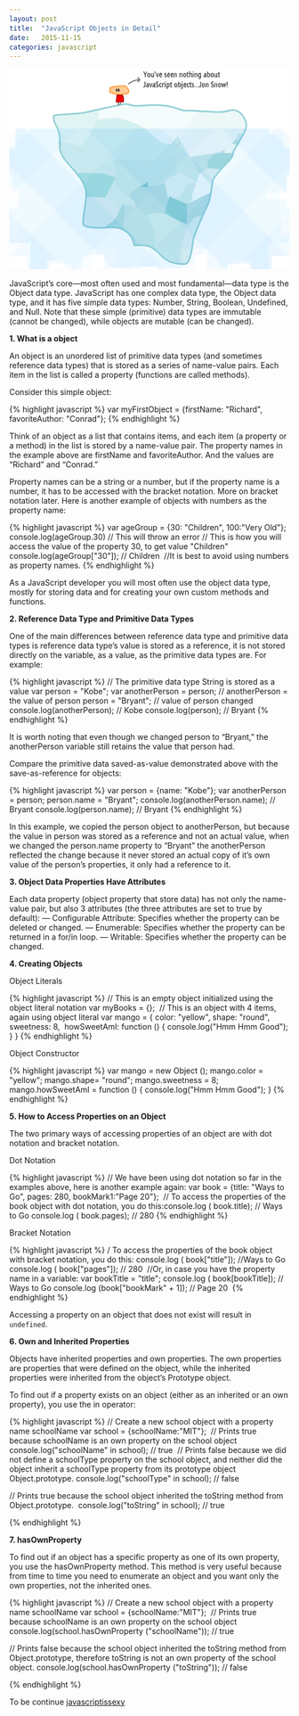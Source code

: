 ```yaml
---
layout: post
title:  "JavaScript Objects in Detail"
date:   2015-11-15
categories: javascript
---
```


![JavaScript Objects in Detail](/images/js_object.png)

JavaScript’s core—most often used and most fundamental—data type is the Object data type. JavaScript has one complex data type, the Object data type, and it has five simple data types: Number, String, Boolean, Undefined, and Null. Note that these simple (primitive) data types are immutable (cannot be changed), while objects are mutable (can be changed).

__1. What is a object__

An object is an unordered list of primitive data types (and sometimes reference data types) that is stored as a series of name-value pairs. Each item in the list is called a property (functions are called methods).

Consider this simple object:

{% highlight javascript %}
var myFirstObject = {firstName: "Richard", favoriteAuthor: "Conrad"};
{% endhighlight %}

Think of an object as a list that contains items, and each item (a property or a method) in the list is stored by a name-value pair. The property names in the example above are firstName and favoriteAuthor. And the values are “Richard” and “Conrad.”

Property names can be a string or a number, but if the property name is a number, it has to be accessed with the bracket notation. More on bracket notation later. Here is another example of objects with numbers as the property name: 

{% highlight javascript %}
var ageGroup = {30: "Children", 100:"Very Old"};
console.log(ageGroup.30) // This will throw an error​
​// This is how you will access the value of the property 30, to get value "Children"​
console.log(ageGroup["30"]); // Children​
​
​//It is best to avoid using numbers as property names.
{% endhighlight %}

As a JavaScript developer you will most often use the object data type, mostly for storing data and for creating your own custom methods and functions.

__2. Reference Data Type and Primitive Data Types__

One of the main differences between reference data type and primitive data types is reference data type’s value is stored as a reference, it is not stored directly on the variable, as a value, as the primitive data types are. For example:

{% highlight javascript %}
// The primitive data type String is stored as a value​
​var person = "Kobe";
​var anotherPerson = person; // anotherPerson = the value of person​
person = "Bryant"; // value of person changed​
​
console.log(anotherPerson); // Kobe​
console.log(person); // Bryant
{% endhighlight %}

It is worth noting that even though we changed person to “Bryant,” the anotherPerson variable still retains the value that person had.

Compare the primitive data saved-as-value demonstrated above with the save-as-reference for objects:

{% highlight javascript %}
var person = {name: "Kobe"};
​var anotherPerson = person;
person.name = "Bryant";
​
console.log(anotherPerson.name); // Bryant​
console.log(person.name); // Bryant
{% endhighlight %}

In this example, we copied the person object to anotherPerson, but because the value in person was stored as a reference and not an actual value, when we changed the person.name property to “Bryant” the anotherPerson reflected the change because it never stored an actual copy of it’s own value of the person’s properties, it only had a reference to it.

__3. Object Data Properties Have Attributes__

Each data property (object property that store data) has not only the name-value pair, but also 3 attributes (the three attributes are set to true by default):
— Configurable Attribute: Specifies whether the property can be deleted or changed.
— Enumerable: Specifies whether the property can be returned in a for/in loop.
— Writable: Specifies whether the property can be changed.

__4. Creating Objects__

 Object Literals

{% highlight javascript %}
// This is an empty object initialized using the object literal notation​
​var myBooks = {};
​
​// This is an object with 4 items, again using object literal​
​var mango = {
  color: "yellow",
  shape: "round",
  sweetness: 8,
​
  ​howSweetAmI: function () {
    console.log("Hmm Hmm Good");
  }
}
{% endhighlight %}

 Object Constructor

{% highlight javascript %}
var mango =  new Object ();
mango.color = "yellow";
mango.shape= "round";
mango.sweetness = 8;
​
mango.howSweetAmI = function () {
  console.log("Hmm Hmm Good");
}
{% endhighlight %}

__5. How to Access Properties on an Object__

The two primary ways of accessing properties of an object are with dot notation and bracket notation.

 Dot Notation

{% highlight javascript %}
// We have been using dot notation so far in the examples above, here is another example again:​
​var book = {title: "Ways to Go", pages: 280, bookMark1:"Page 20"};
​
​// To access the properties of the book object with dot notation, you do this:​
console.log ( book.title); // Ways to Go​
console.log ( book.pages); // 280
{% endhighlight %}

 Bracket Notation

{% highlight javascript %}
/ To access the properties of the book object with bracket notation, you do this:​
console.log ( book["title"]); //Ways to Go​
console.log ( book["pages"]); // 280​
​
​//Or, in case you have the property name in a variable:​
​var bookTitle = "title";
console.log ( book[bookTitle]); // Ways to Go​
console.log (book["bookMark" + 1]); // Page 20 
{% endhighlight %}

Accessing a property on an object that does not exist will result in ```undefined```.

__6. Own and Inherited Properties__

Objects have inherited properties and own properties. The own properties are properties that were defined on the object, while the inherited properties were inherited from the object’s Prototype object.

To find out if a property exists on an object (either as an inherited or an own property), you use the in operator:

{% highlight javascript %}
// Create a new school object with a property name schoolName​
​var school = {schoolName:"MIT"};
​
​// Prints true because schoolName is an own property on the school object​
console.log("schoolName" in school);  // true​
​
​// Prints false because we did not define a schoolType property on the school object, and neither did the object inherit a schoolType property from its prototype object Object.prototype.​
console.log("schoolType" in school);  // false​

​// Prints true because the school object inherited the toString method from Object.prototype. ​
console.log("toString" in school);  // true

{% endhighlight %}

__7. hasOwnProperty__

To find out if an object has a specific property as one of its own property, you use the hasOwnProperty method. This method is very useful because from time to time you need to enumerate an object and you want only the own properties, not the inherited ones.

{% highlight javascript %}
// Create a new school object with a property name schoolName​
​var school = {schoolName:"MIT"};
​
​// Prints true because schoolName is an own property on the school object​
console.log(school.hasOwnProperty ("schoolName"));  // true​

​// Prints false because the school object inherited the toString method from Object.prototype, therefore toString is not an own property of the school object.​
console.log(school.hasOwnProperty ("toString"));  // false

{% endhighlight %}

To be continue [javascriptissexy](http://javascriptissexy.com/javascript-objects-in-detail/)